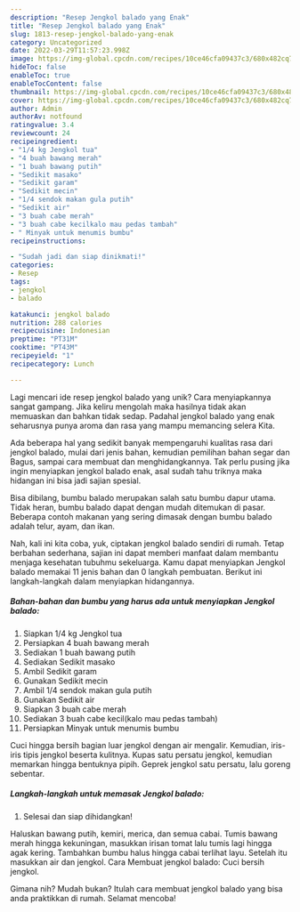 ```yaml
---
description: "Resep Jengkol balado yang Enak"
title: "Resep Jengkol balado yang Enak"
slug: 1813-resep-jengkol-balado-yang-enak
category: Uncategorized
date: 2022-03-29T11:57:23.998Z
image: https://img-global.cpcdn.com/recipes/10ce46cfa09437c3/680x482cq70/jengkol-balado-foto-resep-utama.jpg
hideToc: false
enableToc: true
enableTocContent: false
thumbnail: https://img-global.cpcdn.com/recipes/10ce46cfa09437c3/680x482cq70/jengkol-balado-foto-resep-utama.jpg
cover: https://img-global.cpcdn.com/recipes/10ce46cfa09437c3/680x482cq70/jengkol-balado-foto-resep-utama.jpg
author: Admin
authorAv: notfound
ratingvalue: 3.4
reviewcount: 24
recipeingredient:
- "1/4 kg Jengkol tua"
- "4 buah bawang merah"
- "1 buah bawang putih"
- "Sedikit masako"
- "Sedikit garam"
- "Sedikit mecin"
- "1/4 sendok makan gula putih"
- "Sedikit air"
- "3 buah cabe merah"
- "3 buah cabe kecilkalo mau pedas tambah"
- " Minyak untuk menumis bumbu"
recipeinstructions:

- "Sudah jadi dan siap dinikmati!"
categories:
- Resep
tags:
- jengkol
- balado

katakunci: jengkol balado 
nutrition: 288 calories
recipecuisine: Indonesian
preptime: "PT31M"
cooktime: "PT43M"
recipeyield: "1"
recipecategory: Lunch

---
```





Lagi mencari ide resep jengkol balado yang unik? Cara menyiapkannya sangat gampang. Jika keliru mengolah maka hasilnya tidak akan memuaskan dan bahkan tidak sedap. Padahal jengkol balado yang enak seharusnya punya aroma dan rasa yang mampu memancing selera Kita.





Ada beberapa hal yang sedikit banyak mempengaruhi kualitas rasa dari jengkol balado, mulai dari jenis bahan, kemudian pemilihan bahan segar dan Bagus, sampai cara membuat dan menghidangkannya. Tak perlu pusing jika ingin menyiapkan jengkol balado enak,      asal sudah tahu triknya maka hidangan ini bisa jadi sajian spesial.














Bisa dibilang, bumbu balado merupakan salah satu bumbu dapur utama. Tidak heran, bumbu balado dapat dengan mudah ditemukan di pasar. Beberapa contoh makanan yang sering dimasak dengan bumbu balado adalah telur, ayam, dan ikan.






Nah, kali ini kita coba, yuk, ciptakan jengkol balado sendiri di rumah. Tetap berbahan sederhana, sajian ini dapat memberi manfaat dalam membantu menjaga kesehatan tubuhmu sekeluarga. Kamu dapat menyiapkan Jengkol balado memakai 11 jenis bahan dan 0 langkah pembuatan. Berikut ini langkah-langkah dalam menyiapkan hidangannya.

<!--inarticleads1-->

##### Bahan-bahan dan bumbu yang harus ada untuk menyiapkan Jengkol balado:

1. Siapkan 1/4 kg Jengkol tua
1. Persiapkan 4 buah bawang merah
1. Sediakan 1 buah bawang putih
1. Sediakan Sedikit masako
1. Ambil Sedikit garam
1. Gunakan Sedikit mecin
1. Ambil 1/4 sendok makan gula putih
1. Gunakan Sedikit air
1. Siapkan 3 buah cabe merah
1. Sediakan 3 buah cabe kecil(kalo mau pedas tambah)
1. Persiapkan  Minyak untuk menumis bumbu


Cuci hingga bersih bagian luar jengkol dengan air mengalir. Kemudian, iris-iris tipis jengkol beserta kulitnya. Kupas satu persatu jengkol, kemudian memarkan hingga bentuknya pipih. Geprek jengkol satu persatu, lalu goreng sebentar. 

<!--inarticleads2-->

##### Langkah-langkah untuk memasak Jengkol balado:


1. Selesai dan siap dihidangkan!

Haluskan bawang putih, kemiri, merica, dan semua cabai. Tumis bawang merah hingga kekuningan, masukkan irisan tomat lalu tumis lagi hingga agak kering. Tambahkan bumbu halus hingga cabai terlihat layu. Setelah itu masukkan air dan jengkol. Cara Membuat jengkol balado: Cuci bersih jengkol. 

Gimana nih? Mudah bukan? Itulah cara membuat jengkol balado yang bisa anda praktikkan di rumah. Selamat mencoba!
